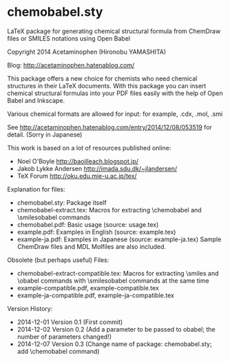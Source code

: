chemobabel.sty
==============

LaTeX package for generating chemical structural formula from ChemDraw files or SMILES notations using Open Babel

Copyright 2014 Acetaminophen (Hironobu YAMASHITA)

  Blog: http://acetaminophen.hatenablog.com/

This package offers a new choice for chemists who need chemical structures in their LaTeX documents.
With this package you can insert chemical structural formulas into your PDF files easily with the help of Open Babel and Inkscape.

Various chemical formats are allowed for input: for example, .cdx, .mol, .smi

See http://acetaminophen.hatenablog.com/entry/2014/12/08/053519 for detail. (Sorry in Japanese)

 This work is based on a lot of resources published online:
  - Noel O'Boyle http://baoilleach.blogspot.jp/
  - Jakob Lykke Andersen http://imada.sdu.dk/~jlandersen/
  - TeX Forum http://oku.edu.mie-u.ac.jp/tex/

Explanation for files:
 - chemobabel.sty: Package itself
 - chemobabel-extract.tex: Macros for extracting \chemobabel and \smilesobabel commands
 - chemobabel.pdf: Basic usage (source: usage.tex)
 - example.pdf: Examples in English (source: example.tex)
 - example-ja.pdf: Examples in Japanese (source: example-ja.tex)
Sample ChemDraw files and MDL Molfiles are also included.

Obsolete (but perhaps useful) Files:
 - chemobabel-extract-compatible.tex: Macros for extracting \smiles and \obabel commands with \smilesobabel commands at the same time
 - example-compatible.pdf, example-compatible.tex
 - example-ja-compatible.pdf, example-ja-compatible.tex

Version History:
 - 2014-12-01 Version 0.1 (First commit)
 - 2014-12-02 Version 0.2 (Add a parameter to be passed to obabel; the number of parameters changed!)
 - 2014-12-07 Version 0.3 (Change name of package: chemobabel.sty; add \chemobabel command)
